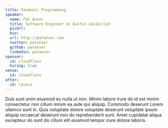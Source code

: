 ```yaml
---
title: Pandemic Programming
speaker:
  name: Pat Anser
  title: Software Engineer at Austin JavaScript
  picUrl:
  bio:
  url: http://patanser.com
  twitter: patanser
  github: patanser
  linkedin: patanser
sponsor:
  id: cloudflare
  hiring: true
venue:
  id: cloudflare
after:
  id: lavaca
---
```


Duis sunt anim eiusmod eu nulla ut non. Minim labore irure do id est minim consectetur non cillum minim ea aute qui aliquip. Commodo deserunt Lorem ullamco sunt in. Quis voluptate dolore voluptate deserunt voluptate ipsum aliquip occaecat deserunt non do reprehenderit sunt. Amet cupidatat aliqua excepteur do sunt do cillum elit eiusmod tempor irure dolore laboris.
